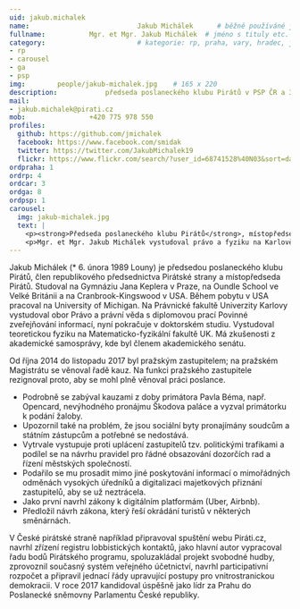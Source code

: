 ```yaml
---
uid: jakub.michalek
name:                           Jakub Michálek  	# běžně používáné jméno
fullname: 			Mgr. et Mgr. Jakub Michálek  # jméno s tituly etc.
category:                       # kategorie: rp, praha, vary, hradec, jmk, senat
- rp
- carousel
- ga
- psp
img: 		people/jakub-michalek.jpg    # 165 x 220
description: 			předseda poslaneckého klubu Pirátů v PSP ČR a 3. místopředseda Pirátské strany             	        			# kratký popis, max 160 znaků
mail:
- jakub.michalek@pirati.cz
mob: 				+420 775 978 550
profiles:
  github: https://github.com/jmichalek
  facebook: https://www.facebook.com/smidak
  twitter: https://twitter.com/JakubMichalek19
  flickr: https://www.flickr.com/search/?user_id=68741528%40N03&sort=date-taken-desc&text=jakub%20mich%C3%A1lek&view_all=1
ordpraha: 1
ordrp: 4
ordcar: 3
ordga: 8
ordpsp: 1
carousel:
  img: jakub-michalek.jpg
  text: |
    <p><strong>Předseda poslaneckého klubu Pirátů</strong>, místopředseda Pirátské strany a garant volebního programu pro vnitro a veřejnou správu.</p>
    <p>Mgr. et Mgr. Jakub Michálek vystudoval právo a fyziku na Karlově univerzitě, následně pracoval jako právník. Zaměřuje se na svobodný přístup k informacím, autorské právo a digitální ekonomiku. </p>
---
```


Jakub Michálek (* 6. února 1989 Louny) je předsedou poslaneckého klubu Pirátů, člen republikového předsednictva Pirátské strany a místopředseda Pirátů. Studoval na Gymnáziu Jana Keplera v Praze, na Oundle School ve Velké Británii a na Cranbrook-Kingswood v USA. Během pobytu v USA pracoval na University of Michigan. Na Právnické fakultě Univerzity Karlovy vystudoval obor Právo a právní věda s diplomovou prací Povinné zveřejňování informací, nyní pokračuje v doktorském studiu. Vystudoval teoretickou fyziku na Matematicko-fyzikální fakultě UK. Má zkušenosti z akademické samosprávy, kde byl členem akademického senátu.

Od října 2014 do listopadu 2017 byl pražským zastupitelem; na pražském Magistrátu se věnoval řadě kauz. Na funkci pražského zastupitele rezignoval proto, aby se mohl plně věnoval práci poslance.

* Podrobně se zabýval kauzami z doby primátora Pavla Béma, např. Opencard, nevýhodného pronájmu Škodova paláce a vyzval primátorku k podání žaloby. 
* Upozornil také na problém, že jsou sociální byty pronajímány soudcům a státním zástupcům a potřebné se nedostává. 
* Vytrvale vystupuje proti uplácení zastupitelů tzv. politickými trafikami a podílel se na návrhu pravidel pro řádné obsazování dozorčích rad a řízení městských společností. 
* Podařilo se mu prosadit mimo jiné poskytování informací o mimořádných odměnách vysokých úředníků a digitalizaci majetkových přiznání zastupitelů, aby se už neztrácela. 
* Jako první navrhl zákony k digitálním platformám (Uber, Airbnb). 
* Předložil návrh zákona, který řeší okrádání turistů v některých směnárnách.

V České pirátské straně například připravoval spuštění webu Piráti.cz, navrhl zřízení registru lobbistických kontaktů, jako hlavní autor vypracoval řadu bodů Pirátského programu, spoluzakládal projekt svobodné hudby, zprovoznil současný systém veřejného účetnictví, navrhl participativní rozpočet a připravil jednací řády upravující postupy pro vnitrostranickou demokracii. V roce 2017 kandidoval úspěšně jako lídr za Prahu do Poslanecké sněmovny Parlamentu České republiky.
